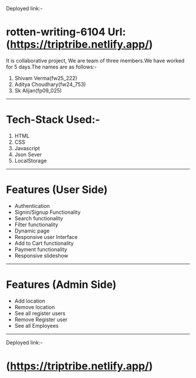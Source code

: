 
Deployed link:-
# rotten-writing-6104 Url: (https://triptribe.netlify.app/)

It is collaborative project, We are team of three members.We have worked for 5 days.The names are as follows:-

1. Shivam Verma(fw25_222)
2. Aditya Choudhary(fw24_753)
3. Sk Alijan(fp09_025)

****************************************************************************************

# Tech-Stack Used:-
1. HTML
2. CSS
3. Javascript
4. Json Sever
5. LocalStorage

******************************************************************************************

# Features (User Side)
+ Authentication
+ Signin/Signup Functionality
+ Search functionality
+ Filter functionality
+ Dynamic page
+ Responsive user Interface
+ Add to Cart functionality
+ Payment functionality
+ Responsive slideshow

********************************************************************************************

# Features (Admin Side)

+ Add location
+ Remove location
+ See all register users
+ Remove Register user
+ See all Employees 

*********************************************************************************************
Deployed link:-
#  (https://triptribe.netlify.app/)
